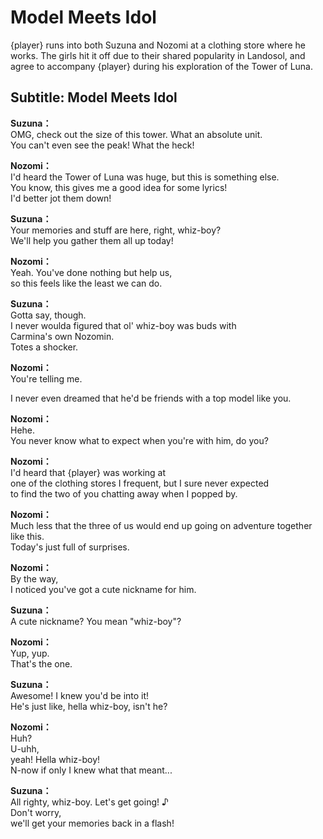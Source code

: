 # Model Meets Idol
{player} runs into both Suzuna and Nozomi at a clothing store where he works. The girls hit it off due to their shared popularity in Landosol, and agree to accompany {player} during his exploration of the Tower of Luna.
  
## Subtitle: Model Meets Idol
  
**Suzuna：**  
OMG, check out the size of this tower. What an absolute unit.  
You can't even see the peak! What the heck!  
  
**Nozomi：**  
I'd heard the Tower of Luna was huge, but this is something else.  
You know, this gives me a good idea for some lyrics!  
I'd better jot them down!  
  
**Suzuna：**  
Your memories and stuff are here, right, whiz-boy?  
We'll help you gather them all up today!  
  
**Nozomi：**  
Yeah. You've done nothing but help us,  
so this feels like the least we can do.  
  
**Suzuna：**  
Gotta say, though.  
I never woulda figured that ol' whiz-boy was buds with  
Carmina's own Nozomin.  
Totes a shocker.  
  
**Nozomi：**  
You're telling me.  
  
I never even dreamed that he'd be friends with a top model like you.  
  
**Nozomi：**  
Hehe.  
You never know what to expect when you're with him, do you?  
  
**Nozomi：**  
I'd heard that {player} was working at  
one of the clothing stores I frequent, but I sure never expected  
to find the two of you chatting away when I popped by.  
  
**Nozomi：**  
Much less that the three of us would end up going on adventure together like this.  
Today's just full of surprises.  
  
**Nozomi：**  
By the way,  
I noticed you've got a cute nickname for him.  
  
**Suzuna：**  
A cute nickname? You mean \"whiz-boy\"?  
  
**Nozomi：**  
Yup, yup.  
That's the one.  
  
**Suzuna：**  
Awesome! I knew you'd be into it!  
He's just like, hella whiz-boy, isn't he?  
  
**Nozomi：**  
Huh?  
U-uhh,  
yeah! Hella whiz-boy!  
N-now if only I knew what that meant...  
  
**Suzuna：**  
All righty, whiz-boy. Let's get going! ♪  
Don't worry,  
we'll get your memories back in a flash!  
